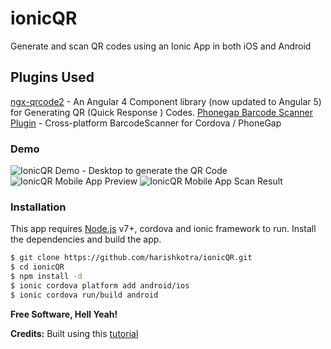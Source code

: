 # ionicQR

Generate and scan QR codes using an Ionic App in both iOS and Android 

## Plugins Used

[ngx-qrcode2](https://www.npmjs.com/package/ngx-qrcode2) - An Angular 4 Component library (now updated to Angular 5) for Generating QR (Quick Response ) Codes.
[Phonegap Barcode Scanner Plugin](https://github.com/phonegap/phonegap-plugin-barcodescanner) - Cross-platform BarcodeScanner for Cordova / PhoneGap

### Demo

![IonicQR Demo - Desktop to generate the QR Code](https://i.imgur.com/2gJ3H7M.png)
![IonicQR Mobile App Preview](https://i.imgur.com/mbhofPt.jpg)
![IonicQR Mobile App Scan Result](https://i.imgur.com/DEb5rWL.jpg)

### Installation

This app requires [Node.js](https://nodejs.org/) v7+, cordova and ionic framework to run.
Install the dependencies and build the app. 

```sh
$ git clone https://github.com/harishkotra/ionicQR.git
$ cd ionicQR
$ npm install -d
$ ionic cordova platform add android/ios
$ ionic cordova run/build android 
```

**Free Software, Hell Yeah!**

**Credits:** Built using this [tutorial](https://ionicacademy.com/ionic-qr-code-generator-reader/)
